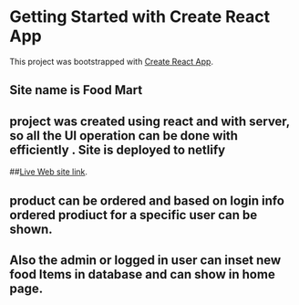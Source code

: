 # Getting Started with Create React App

This project was bootstrapped with [Create React App](https://github.com/facebook/create-react-app).

## Site name is Food Mart

## project was created using react and with server, so all the UI operation can be done with efficiently . Site is deployed to netlify

##[Live Web site link](https://xenodochial-murdock-6a5d3f.netlify.app).

## product can be ordered and based on login info ordered prodiuct for a specific user can be shown.

## Also the admin or logged in user can inset new food Items in database and can show in home page.
